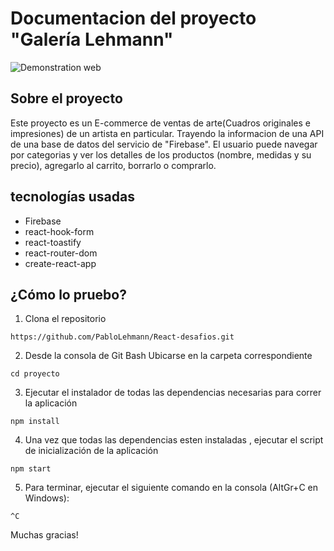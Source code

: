 # Documentacion del proyecto "Galería Lehmann"

![Demonstration web](./public/assets/galeriaLehmann.gif)

## Sobre el proyecto
Este proyecto es un E-commerce de ventas de arte(Cuadros originales e impresiones) de un artista en particular. Trayendo la informacion de una API de una base de datos del servicio de "Firebase". El usuario puede navegar por categorias y ver los detalles de los productos (nombre, medidas y su precio), agregarlo al carrito, borrarlo o comprarlo.
## tecnologías usadas
* Firebase
* react-hook-form
* react-toastify
* react-router-dom
* create-react-app


## ¿Cómo lo pruebo?
1. Clona el repositorio
```
https://github.com/PabloLehmann/React-desafios.git
```
2. Desde la consola de Git Bash Ubicarse en la carpeta correspondiente 
```
cd proyecto
```
3. Ejecutar el instalador de todas las dependencias necesarias para correr la aplicación
```
npm install
```
4. Una vez que todas las dependencias esten instaladas , ejecutar el script de inicialización de la aplicación
```
npm start
```
5. Para terminar, ejecutar el siguiente comando en la consola (AltGr+C en Windows):
```
^C
```
Muchas gracias!


